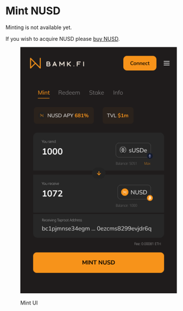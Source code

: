 # Mint NUSD

Minting is not available yet.&#x20;

If you wish to acquire NUSD please [buy NUSD](https://bamkfi.gitbook.io/bamkfi-docs/howto/buynusd).

<figure><img src="../.gitbook/assets/Mint.png" alt=""><figcaption><p>Mint UI</p></figcaption></figure>

